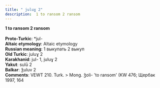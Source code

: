```yaml
---
title: " juluɣ 2"
description:  1 to ransom 2 ransom
---
```

<p data-pagefind-weight="0.5">
<strong> 1 to ransom 2 ransom</strong><br><br>
<strong>Proto-Turkic</strong>:  *jul-<br>
<strong>Altaic etymology</strong>:  Altaic etymology<br>
<strong>Russian meaning</strong>:  1 выкупать 2 выкуп<br>
<strong>Old Turkic</strong>:  juluɣ 2<br>
<strong>Karakhanid</strong>:  jul- 1, juluɣ 2<br>
<strong>Yakut</strong>:  sulū 2<br>
<strong>Balkar</strong>:  ǯuluv 2<br>
<strong>Comments</strong>:  VEWT 210. Turk. > Mong. ǯoli- 'to ransom' (KW 476; Щербак 1997, 164<br>

</p>
